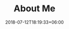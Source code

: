 ---
title: "About Me"
date: 2018-07-12T18:19:33+06:00
heading : >
  Life tells the most beautiful stories.

description : "An ordinary boy who try to save the world and failed"

about : >
  Hello, I'm Andre\

  the guy behind [AndreMoreno.id].\

  &nbsp; \

  Photography is a passion that I am working on for some time. It all started 11 years ago when I first got in touch with photography. I received a [Nikon D5200](https://en.wikipedia.org/wiki/Nikon_D5200) digital camera from my sister and a new interest was born. Passionate as I was I mostly learned by just taking and analyzing photos without lots of knowledge from books. The self-learning and exploring way still makes it just more interesting for me.\

  &nbsp; \

  Im quietly capture authentic your stories knowing that people look best when unaware of the camera and are just being themselves. See more by following me on Instagram [@andremoreno](https://www.instagram.com/andremoreno)\

  &nbsp;\

  I don't pretend to be a photographer, even though I find myself quite enjoying taking and processing pictures.


expertise_title: "Expertise"


expertise_sectors: ["Web Development", "Photography"]
---